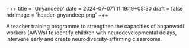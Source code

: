 +++
title = 'Gnyandeep'
date = 2024-07-07T11:19:19+05:30
draft = false
hdrImage = 'header-gnyandeep.png'
+++

A teacher training programme to strengthen the capacities of anganwadi workers (AWWs) to identify children with neurodevelopmental delays, intervene early and create neurodiversity-affirming classrooms.
